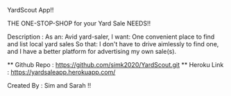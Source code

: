 YardScout App!!

THE ONE-STOP-SHOP for your Yard Sale NEEDS!!

Description : As an: Avid yard-saler, I want: One convenient place to find and list local yard sales So that: I don't have to drive aimlessly to find one, and I have a better platform for advertising my own sale(s).


** Github Repo : https://github.com/simk2020/YardScout.git
** Heroku Link : https://yardsaleapp.herokuapp.com/

Created By : Sim and Sarah !!
